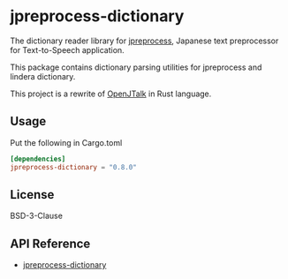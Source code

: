 # jpreprocess-dictionary

The dictionary reader library for [jpreprocess](https://crates.io/crates/jpreprocess),
Japanese text preprocessor for Text-to-Speech application.

This package contains dictionary parsing utilities for jpreprocess and lindera dictionary.

This project is a rewrite of [OpenJTalk](http://open-jtalk.sourceforge.net/) in Rust language.

## Usage

Put the following in Cargo.toml

```toml
[dependencies]
jpreprocess-dictionary = "0.8.0"
```

## License

BSD-3-Clause

## API Reference

- [jpreprocess-dictionary](https://docs.rs/jpreprocess-dictionary)
